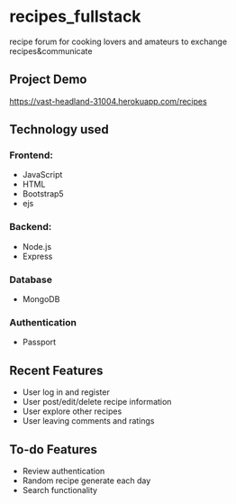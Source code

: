 # recipes_fullstack
recipe forum for cooking lovers and amateurs to exchange recipes&amp;communicate
## Project Demo
https://vast-headland-31004.herokuapp.com/recipes
## Technology used
### Frontend:
- JavaScript
- HTML
- Bootstrap5
- ejs
### Backend:
- Node.js
- Express
### Database
- MongoDB
### Authentication
- Passport
## Recent Features
- User log in and register
- User post/edit/delete recipe information
- User explore other recipes
- User leaving comments and ratings
## To-do Features
- Review authentication
- Random recipe generate each day
- Search functionality

